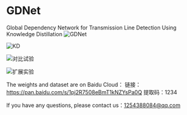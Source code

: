 # GDNet
Global Dependency Network for Transmission Line Detection Using Knowledge Distillation
![GDNet](https://github.com/BeibeiIsFreshman/GDNet/assets/146430099/5aeed6d7-890e-4a83-b57c-baebc0686412)

![KD](https://github.com/BeibeiIsFreshman/GDNet/assets/146430099/985d25f9-8812-4194-9339-1217173dcb19)

![对比试验](https://github.com/BeibeiIsFreshman/GDNet/assets/146430099/7ed929b9-47a8-479a-b34a-625933f96be5)

![扩展实验](https://github.com/BeibeiIsFreshman/GDNet/assets/146430099/1e482633-eb83-4a34-8544-7d069f95ad8a)

The weights and dataset are on Baidu Cloud：
链接：https://pan.baidu.com/s/1pj2R7508eBmT1kNZYsPa0Q 
提取码：1234

If you have any questions, please contact us：1254388084@qq.com
